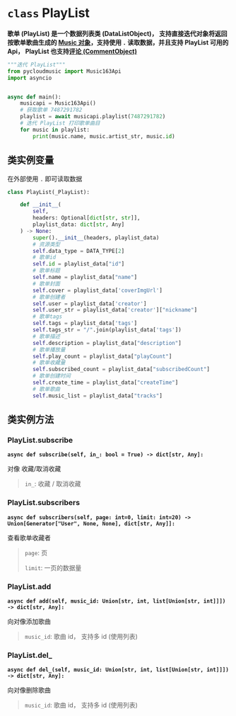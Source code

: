 # `class` PlayList

**歌单 (PlayList) 是一个数据列表类 (DataListObject)， 支持直接迭代对象将返回按歌单歌曲生成的 [Music 对象](/pycloudmusic/Music)，支持使用 `.` 读取数据，并且支持 PlayList 可用的 Api， PlayList 也支持[评论 (CommentObject)](/pycloudmusic/CommentObject)**

```python
"""迭代 PlayList"""
from pycloudmusic import Music163Api
import asyncio


async def main():
    musicapi = Music163Api()
    # 获取歌单 7487291782
    playlist = await musicapi.playlist(7487291782)
    # 迭代 PlayList 打印歌单曲目
    for music in playlist:
        print(music.name, music.artist_str, music.id)
```

## 类实例变量

在外部使用 `.` 即可读取数据

```python
class PlayList(_PlayList):

    def __init__(
        self, 
        headers: Optional[dict[str, str]], 
        playlist_data: dict[str, Any]
    ) -> None:
        super().__init__(headers, playlist_data)
        # 资源类型
        self.data_type = DATA_TYPE[2]
        # 歌单id
        self.id = playlist_data["id"]
        # 歌单标题
        self.name = playlist_data["name"]
        # 歌单封面
        self.cover = playlist_data['coverImgUrl']
        # 歌单创建者
        self.user = playlist_data['creator']
        self.user_str = playlist_data['creator']["nickname"]
        # 歌单tags
        self.tags = playlist_data['tags']
        self.tags_str = "/".join(playlist_data['tags'])
        # 歌单描述
        self.description = playlist_data["description"]
        # 歌单播放量
        self.play_count = playlist_data["playCount"]
        # 歌单收藏量
        self.subscribed_count = playlist_data["subscribedCount"]
        # 歌单创建时间
        self.create_time = playlist_data["createTime"]
        # 歌单歌曲
        self.music_list = playlist_data["tracks"]
```

## 类实例方法

### PlayList.subscribe

**`async def subscribe(self, in_: bool = True) -> dict[str, Any]:`**

对像 收藏/取消收藏

> `in_`: 收藏 / 取消收藏

### PlayList.subscribers

**`async def subscribers(self, page: int=0, limit: int=20) -> Union[Generator["User", None, None], dict[str, Any]]:`**

查看歌单收藏者

> `page`: 页
>
> `limit`: 一页的数据量

### PlayList.add

**`async def add(self, music_id: Union[str, int, list[Union[str, int]]]) -> dict[str, Any]:`**

向对像添加歌曲

> `music_id`: 歌曲 id， 支持多 id (使用列表)

### PlayList.del_

**`async def del_(self, music_id: Union[str, int, list[Union[str, int]]]) -> dict[str, Any]:`**

向对像删除歌曲

> `music_id`: 歌曲 id， 支持多 id (使用列表)